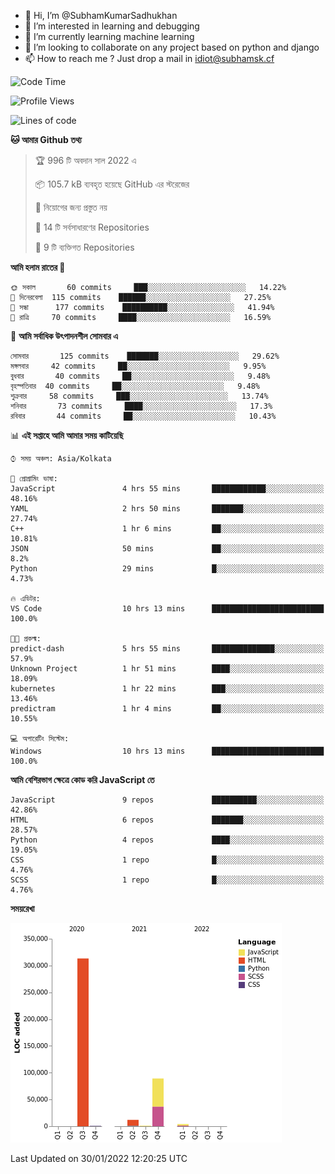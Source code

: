 - 👋 Hi, I’m @SubhamKumarSadhukhan
- 👀 I’m interested in learning and debugging
- 🌱 I’m currently learning machine learning
- 💞️ I’m looking to collaborate on any project based on python and django
- 📫 How to reach me ?
      Just drop a mail in idiot@subhamsk.cf

<!---
SubhamKumarSadhukhan/SubhamKumarSadhukhan is a ✨ special ✨ repository because its `README.md` (this file) appears on your GitHub profile.
You can click the Preview link to take a look at your changes.
--->


<!--START_SECTION:waka-->
![Code Time](http://img.shields.io/badge/Code%20Time-136%20hrs%2049%20mins-blue)

![Profile Views](http://img.shields.io/badge/%E0%A6%AA%E0%A7%8D%E0%A6%B0%E0%A7%8B%E0%A6%AB%E0%A6%BE%E0%A6%87%E0%A6%B2%20%E0%A6%A6%E0%A6%B0%E0%A7%8D%E0%A6%B6%E0%A6%A8-4-blue)

![Lines of code](https://img.shields.io/badge/%E0%A6%B9%E0%A7%8D%E0%A6%AF%E0%A6%BE%E0%A6%B2%E0%A7%8B%20%E0%A6%93%E0%A6%AF%E0%A6%BC%E0%A6%BE%E0%A6%B0%E0%A7%8D%E0%A6%B2%E0%A7%8D%E0%A6%A1%20%E0%A6%A5%E0%A7%87%E0%A6%95%E0%A7%87%20%E0%A6%86%E0%A6%AE%E0%A6%BF%20%E0%A6%B2%E0%A6%BF%E0%A6%96%E0%A7%87%E0%A6%9B%E0%A6%BF-420%20Thousand%20%E0%A6%95%E0%A7%8B%E0%A6%A1%E0%A7%87%E0%A6%B0%20%E0%A6%B2%E0%A6%BE%E0%A6%87%E0%A6%A8-blue)

**🐱 আমার Github তথ্য** 

> 🏆 996 টি অবদান সাল 2022 এ
 > 
> 📦 105.7 kB ব্যবহৃত হয়েছে GitHub এর স্টরেজের 
 > 
> 🚫 নিয়োগের জন্য প্রস্তুত নয়
 > 
> 📜 14 টি সর্বসাধারণের Repositories 
 > 
> 🔑 9 টি ব্যক্তিগত Repositories  
 > 
**আমি হলাম রাতের 🦉** 

```text
🌞 সকাল       60 commits     ███░░░░░░░░░░░░░░░░░░░░░░   14.22% 
🌆 দিনেরবেলা  115 commits    ██████░░░░░░░░░░░░░░░░░░░   27.25% 
🌃 সন্ধা      177 commits    ██████████░░░░░░░░░░░░░░░   41.94% 
🌙 রাত্রি     70 commits     ████░░░░░░░░░░░░░░░░░░░░░   16.59%

```
📅 **আমি সর্বাধিক উৎপাদনশীল সোমবার এ** 

```text
সোমবার       125 commits    ███████░░░░░░░░░░░░░░░░░░   29.62% 
মঙ্গলবার     42 commits     ██░░░░░░░░░░░░░░░░░░░░░░░   9.95% 
বুধবার       40 commits     ██░░░░░░░░░░░░░░░░░░░░░░░   9.48% 
বৃহস্পতিবার  40 commits     ██░░░░░░░░░░░░░░░░░░░░░░░   9.48% 
শুক্রবার     58 commits     ███░░░░░░░░░░░░░░░░░░░░░░   13.74% 
শনিবার       73 commits     ████░░░░░░░░░░░░░░░░░░░░░   17.3% 
রবিবার       44 commits     ██░░░░░░░░░░░░░░░░░░░░░░░   10.43%

```


📊 **এই সপ্তাহে আমি আমার সময় কাটিয়েছি** 

```text
⌚︎ সময় অঞ্চল: Asia/Kolkata

💬 প্রোগ্রামিং ভাষা: 
JavaScript               4 hrs 55 mins       ████████████░░░░░░░░░░░░░   48.16% 
YAML                     2 hrs 50 mins       ███████░░░░░░░░░░░░░░░░░░   27.74% 
C++                      1 hr 6 mins         ██░░░░░░░░░░░░░░░░░░░░░░░   10.81% 
JSON                     50 mins             ██░░░░░░░░░░░░░░░░░░░░░░░   8.2% 
Python                   29 mins             █░░░░░░░░░░░░░░░░░░░░░░░░   4.73%

🔥 এডিটর: 
VS Code                  10 hrs 13 mins      █████████████████████████   100.0%

🐱‍💻 প্রকল্ম: 
predict-dash             5 hrs 55 mins       ██████████████░░░░░░░░░░░   57.9% 
Unknown Project          1 hr 51 mins        ████░░░░░░░░░░░░░░░░░░░░░   18.09% 
kubernetes               1 hr 22 mins        ███░░░░░░░░░░░░░░░░░░░░░░   13.46% 
predictram               1 hr 4 mins         ██░░░░░░░░░░░░░░░░░░░░░░░   10.55%

💻 অপারেটিং সিস্টেম: 
Windows                  10 hrs 13 mins      █████████████████████████   100.0%

```

**আমি বেশিরভাগ ক্ষেত্রে কোড করি JavaScript তে** 

```text
JavaScript               9 repos             ██████████░░░░░░░░░░░░░░░   42.86% 
HTML                     6 repos             ███████░░░░░░░░░░░░░░░░░░   28.57% 
Python                   4 repos             ████░░░░░░░░░░░░░░░░░░░░░   19.05% 
CSS                      1 repo              █░░░░░░░░░░░░░░░░░░░░░░░░   4.76% 
SCSS                     1 repo              █░░░░░░░░░░░░░░░░░░░░░░░░   4.76%

```


**সময়রেখা**

![Chart not found](https://raw.githubusercontent.com/SubhamKumarSadhukhan/SubhamKumarSadhukhan/main/charts/bar_graph.png) 


 Last Updated on 30/01/2022 12:20:25 UTC
<!--END_SECTION:waka-->
